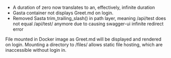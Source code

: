  - A duration of zero now translates to an, effectively, infinite duration
 - Gasta container not displays Greet.md on login.
 - Removed Sasta trim_trailing_slash() in path layer, meaning /api/test does not equal /api/test/ anymore due to causing swagger-ui infinite redirect error

File mounted in Docker image as Greet.md will be displayed and rendered on login. Mounting a directory to /files/ allows static file hosting, which are inaccessible without login in.
